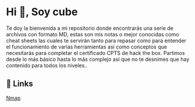 # Hi 👋, Soy cube

Te doy la bienvenida a mi repositorio donde encontrarás una serie de archivos con formato MD, estas son mis notas o mejor conocidas como cheat sheets las cuales te servirán tanto para repasar como para entender el funcionamiento de varias herramientas así como conceptos que necesitarás para completar el certificado CPTS de hack the box. Partimos desde lo más básico hasta lo más complejo así que no te desnimes que hay contenido para todos los niveles..

## 🔗 Links
[Nmap](https://github.com/ZLCube/CPTS/blob/main/Uso%20de%20NMAP.md)

